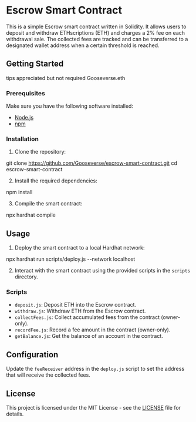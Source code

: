 # Escrow Smart Contract

This is a simple Escrow smart contract written in Solidity. It allows users to deposit and withdraw ETHscriptions (ETH) and charges a 2% fee on each withdrawal sale. The collected fees are tracked and can be transferred to a designated wallet address when a certain threshold is reached.

## Getting Started

tips appreciated but not required
Gooseverse.eth

### Prerequisites

Make sure you have the following software installed:

- [Node.js](https://nodejs.org/)
- [npm](https://www.npmjs.com/)

### Installation

1. Clone the repository:

git clone https://github.com/Gooseverse/escrow-smart-contract.git
cd escrow-smart-contract


2. Install the required dependencies:

npm install

3. Compile the smart contract:

npx hardhat compile


## Usage

1. Deploy the smart contract to a local Hardhat network:

npx hardhat run scripts/deploy.js --network localhost

2. Interact with the smart contract using the provided scripts in the `scripts` directory.

### Scripts

- `deposit.js`: Deposit ETH into the Escrow contract.
- `withdraw.js`: Withdraw ETH from the Escrow contract.
- `collectFees.js`: Collect accumulated fees from the contract (owner-only).
- `recordFee.js`: Record a fee amount in the contract (owner-only).
- `getBalance.js`: Get the balance of an account in the contract.

## Configuration

Update the `feeReceiver` address in the `deploy.js` script to set the address that will receive the collected fees.

## License

This project is licensed under the MIT License - see the [LICENSE](LICENSE) file for details.
